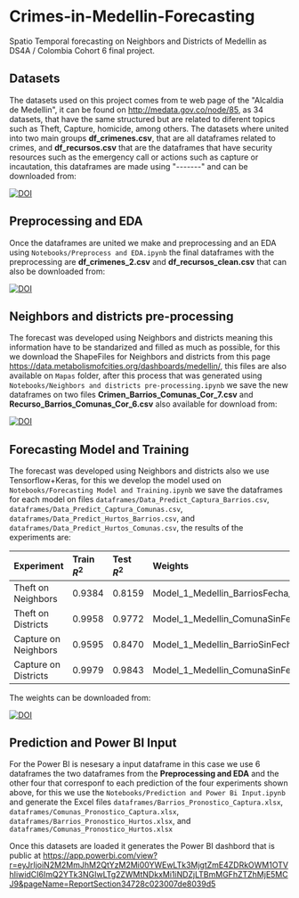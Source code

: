 # Crimes-in-Medellin-Forecasting
Spatio Temporal forecasting on Neighbors and Districts of Medellin as DS4A / Colombia Cohort 6 final project.

## Datasets
The datasets used on this project comes from te web page of the "Alcaldia de Medellin", it can be found on http://medata.gov.co/node/85, as 34 datasets, that have the same structured but are related to diferent topics such as Theft, Capture, homicide, among others. The datasets where united into two main groups **df_crimenes.csv**, that are all dataframes related to crimes, and **df_recursos.csv** that are the dataframes that have security resources such as the emergency call or actions such as capture or incautation, this dataframes are made using "-------" and can be downloaded from:

[![DOI](https://zenodo.org/badge/DOI/10.5281/zenodo.6783942.svg)](https://doi.org/10.5281/zenodo.6783942)

## Preprocessing and EDA
Once the dataframes are united we make and preprocessing and an EDA using `Notebooks/Preprocess and EDA.ipynb` the final dataframes with the preprocessing are **df_crimenes_2.csv** and **df_recursos_clean.csv** that can also be downloaded from:

[![DOI](https://zenodo.org/badge/DOI/10.5281/zenodo.6783942.svg)](https://doi.org/10.5281/zenodo.6783942)

## Neighbors and districts pre-processing
The forecast was developed using Neighbors and districts meaning this information have to be standarized and filled as much as possible, for this we download the ShapeFiles for Neighbors and districts from this page https://data.metabolismofcities.org/dashboards/medellin/, this files are also available on `Mapas` folder, after this process that was generated using `Notebooks/Neighbors and districts pre-processing.ipynb` we save the new dataframes on two files **Crimen_Barrios_Comunas_Cor_7.csv** and **Recurso_Barrios_Comunas_Cor_6.csv** also available for download from:

[![DOI](https://zenodo.org/badge/DOI/10.5281/zenodo.6783942.svg)](https://doi.org/10.5281/zenodo.6783942)

## Forecasting Model and Training
The forecast was developed using Neighbors and districts also we use Tensorflow+Keras, for this we develop the model used on  `Notebooks/Forecasting Model and Training.ipynb` we save the dataframes for each model on files `dataframes/Data_Predict_Captura_Barrios.csv`, `dataframes/Data_Predict_Captura_Comunas.csv`, `dataframes/Data_Predict_Hurtos_Barrios.csv`, and `dataframes/Data_Predict_Hurtos_Comunas.csv`, the results of the experiments are:

| Experiment | Train $R^2$ | Test $R^2$ | Weights |
| :-------- | :------- | :------------------------- | :------------------------- |
|Theft on Neighbors| 0.9384 | 0.8159 | Model_1_Medellin_BarriosFecha_Hurto_2015.h5 |
|Theft on Districts| 0.9958 | 0.9772 | Model_1_Medellin_ComunaSinFecha_Hurto_2015.h5 |
|Capture on Neighbors| 0.9595 | 0.8470 | Model_1_Medellin_BarrioSinFecha_Captura_2015.h5 |
|Capture on Districts| 0.9979 | 0.9843 | Model_1_Medellin_ComunaSinFecha_Captura_2015.h5 |

The weights can be downloaded from:

[![DOI](https://zenodo.org/badge/DOI/10.5281/zenodo.6783942.svg)](https://doi.org/10.5281/zenodo.6783942)

## Prediction and Power BI Input
For the Power BI is nesesary a input dataframe in this case we use 6 dataframes the two dataframes from the **Preprocessing and EDA** and the other four that corresponf to each prediction of the four experiments shown above, for this we use the `Notebooks/Prediction and Power Bi Input.ipynb` and generate the Excel files `dataframes/Barrios_Pronostico_Captura.xlsx`, `dataframes/Comunas_Pronostico_Captura.xlsx`, `dataframes/Barrios_Pronostico_Hurtos.xlsx`, and `dataframes/Comunas_Pronostico_Hurtos.xlsx`

Once this datasets are loaded it generates the Power BI dashbord that is public at https://app.powerbi.com/view?r=eyJrIjoiN2M2MmJhM2QtYzM2Mi00YWEwLTk3MjgtZmE4ZDRkOWM1OTVhIiwidCI6ImQ2YTk3NGIwLTg2ZWMtNDkxMi1iNDZjLTBmMGFhZTZhMjE5MCJ9&pageName=ReportSection34728c023007de8039d5
